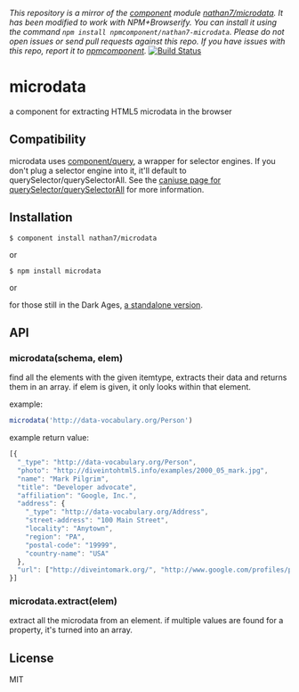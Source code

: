 *This repository is a mirror of the [component](http://component.io) module [nathan7/microdata](http://github.com/nathan7/microdata). It has been modified to work with NPM+Browserify. You can install it using the command `npm install npmcomponent/nathan7-microdata`. Please do not open issues or send pull requests against this repo. If you have issues with this repo, report it to [npmcomponent](https://github.com/airportyh/npmcomponent).*
[![Build Status](https://travis-ci.org/nathan7/microdata.png?branch=master)](https://travis-ci.org/nathan7/microdata)
# microdata

  a component for extracting HTML5 microdata in the browser

## Compatibility

  microdata uses [component/query](https://github.com/component/query), a wrapper for selector engines.
  If you don't plug a selector engine into it, it'll default to querySelector/querySelectorAll.
  See the [caniuse page for querySelector/querySelectorAll](http://caniuse.com/#feat=queryselector) for more information.

## Installation

    $ component install nathan7/microdata

or

    $ npm install microdata

or

  for those still in the Dark Ages, [a standalone version](https://component.jit.su/nathan7/microdata/download).

## API

### microdata(schema, elem)
find all the elements with the given itemtype, extracts their data and returns them in an array.
if elem is given, it only looks within that element. 

example:
```javascript
microdata('http://data-vocabulary.org/Person')
```
example return value:
```javascript
[{ 
  "_type": "http://data-vocabulary.org/Person",
  "photo": "http://diveintohtml5.info/examples/2000_05_mark.jpg",
  "name": "Mark Pilgrim",
  "title": "Developer advocate",
  "affiliation": "Google, Inc.",
  "address": {             
    "_type": "http://data-vocabulary.org/Address",
    "street-address": "100 Main Street",
    "locality": "Anytown", 
    "region": "PA",        
    "postal-code": "19999",
    "country-name": "USA"
  },            
  "url": ["http://diveintomark.org/", "http://www.google.com/profiles/pilgrim", "http://www.reddit.com/user/MarkPilgrim", "http://www.twitter.com/diveintomark"]
}]
```

### microdata.extract(elem)
extract all the microdata from an element. if multiple values are found for a property, it's turned into an array.

## License

  MIT
